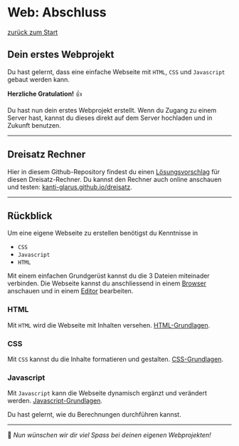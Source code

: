 # Web: Abschluss

[zurück zum Start](../README.md)

## Dein erstes Webprojekt

Du hast gelernt, dass eine einfache Webseite mit `HTML`, `CSS` und `Javascript` gebaut werden kann.

**Herzliche Gratulation!** 👍

Du hast nun dein erstes Webprojekt erstellt. Wenn du Zugang zu einem Server hast, kannst du dieses direkt auf dem Server hochladen und in Zukunft benutzen.

---

## Dreisatz Rechner

Hier in diesem Github-Repository findest du einen [Lösungsvorschlag](https://github.com/kanti-glarus/html-dreisatz) für diesen Dreisatz-Rechner.
Du kannst den Rechner auch online anschauen und testen: [kanti-glarus.github.io/dreisatz](https://kanti-glarus.github.io/dreisatz).

---

## Rückblick

Um eine eigene Webseite zu erstellen benötigst du Kenntnisse in

- `CSS`
- `Javascript`
- `HTML`

Mit einem einfachen Grundgerüst kannst du die 3 Dateien miteinader verbinden.
Die Webseite kannst du anschliessend in einem [Browser](02-Vorbereitung.md) anschauen und in einem [Editor](02-Vorbereitung.md) bearbeiten.

### HTML

Mit `HTML` wird die Webseite mit Inhalten versehen. [HTML-Grundlagen](03-HTML-Grundlagen.md).

### CSS

Mit `CSS` kannst du die Inhalte formatieren und gestalten. [CSS-Grundlagen](04-CSS-Grundlagen.md).

### Javascript

Mit `Javascript` kann die Webseite dynamisch ergänzt und verändert werden. [Javascript-Grundlagen](05-Javascript-Grundlagen.md).

Du hast gelernt, wie du Berechnungen durchführen kannst.

---

🎉 *Nun wünschen wir dir viel Spass bei deinen eigenen Webprojekten!*
